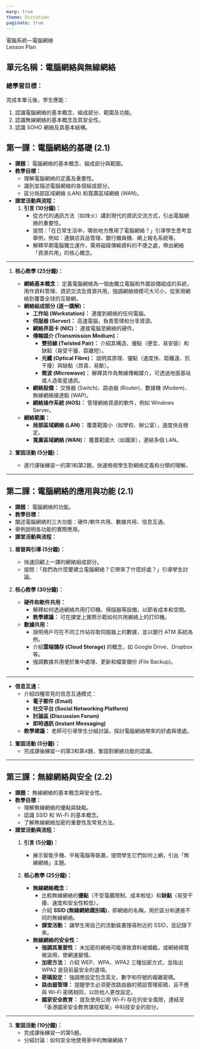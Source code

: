 ```yaml
---
marp: true
theme: Dictation
paginate: true
---
```


<div class="header-info">
<div class="school-info">電腦系統—電腦網絡</div>
<div class="exam-info">Lesson Plan</div>
</div>

## 單元名稱：電腦網絡與無線網絡

### 總學習目標：
完成本單元後，學生應能：
1.  認識電腦網絡的基本概念、組成部分、範圍及功能。
2.  認識無線網絡的基本概念及其安全性。
3.  認識 SOHO 網絡及其基本結構。



## 第一課：電腦網絡的基礎 (2.1)

*   **課題：** 電腦網絡的基本概念、組成部分與範圍。
*   **教學目標：**
    *   理解電腦網絡的定義及重要性。
    *   識別並描述電腦網絡的各個組成部分。
    *   區分局部區域網絡 (LAN) 和寬廣區域網絡 (WAN)。
*   **課堂活動與流程：**
    1.  **引言 (10分鐘)：**
        *   從古代的通訊方法（如烽火）講到現代的資訊交流方式，引出電腦網絡的重要性。
        *   提問：「在日常生活中，哪些地方應用了電腦網絡？」引導學生思考並舉例，例如：連鎖店貨品管理、銀行櫃員機、網上報名系統等。
        *   解釋早期電腦獨立運作，需用磁碟傳輸資料的不便之處，帶出網絡「資源共用」的核心概念。
  
---

1.  **核心教學 (25分鐘)：**
    *   **網絡基本概念：** 定義電腦網絡為一個由獨立電腦和外圍設備組成的系統，用作資料管理、資訊交流及資源共用。強調網絡規模可大可小，從家用網絡到覆蓋全球的互聯網。
    *   **網絡組成部分 (逐一講解)：**
        *   **工作站 (Workstation)：** 連接到網絡的任何電腦。
        *   **伺服器 (Server)：** 高速電腦，負責管理和分享資源。
        *   **網絡界面卡 (NIC)：** 連接電腦至網絡的硬件。
        *   **傳輸媒介 (Transmission Medium)：**
            *   **雙扭線 (Twisted Pair)：** 介紹其構造、優點（便宜、易安裝）和缺點（易受干擾、距離短）。
            *   **光纖 (Optical Fibre)：** 說明其原理、優點（速度快、距離遠、抗干擾）與缺點（昂貴、易斷）。
            *   **微波 (Microwave)：** 解釋其作為無線傳輸媒介，可透過地面基站或人造衛星通訊。
        *   **網絡設備：** 交換器 (Switch)、路由器 (Router)、數據機 (Modem)、無線網絡接達點 (WAP)。
        *   **網絡操作系統 (NOS)：** 管理網絡資源的軟件，例如 Windows Server。
    *   **網絡範圍：**
        *   **局部區域網絡 (LAN)：** 覆蓋範圍小（如學校、辦公室），速度快且穩定。
        *   **寬廣區域網絡 (WAN)：** 覆蓋範圍大（如國家），連結多個 LAN。

2.  **鞏固活動 (5分鐘)：**
    *   進行課後練習一的第1和第2題，快速檢視學生對網絡定義和分類的理解。

---

## 第二課：電腦網絡的應用與功能 (2.1)

*   **課題：** 電腦網絡的功能。
*   **教學目標：**
*   闡述電腦網絡的三大功能：硬件/軟件共用、數據共用、信息互通。
*   舉例說明各功能的實際應用。
*   **課堂活動與流程：**
1.  **複習與引導 (5分鐘)：**
    *   快速回顧上一課的網絡組成部分。
    *   提問：「我們為什麼要建立電腦網絡？它帶來了什麼好處？」引導學生討論。

2.  **核心教學 (30分鐘)：**
    *   **硬件和軟件共用：**
        *   解釋如何透過網絡共用打印機、掃描器等設備，以節省成本和空間。
        *   **教學建議：** 可在課堂上實際示範如何共用網絡上的打印機。
    *   **數據共用：**
        *   說明用戶可在不同工作站存取伺服器上的數據，並以銀行 ATM 系統為例。
        *   介紹**雲端儲存 (Cloud Storage)** 的概念，如 Google Drive、Dropbox 等。
        *   強調數據共用便於集中處理、更新和檔案備份 (File Backup)。
        *   
---

*   **信息互通：**
    *   介紹四種常見的信息互通模式：
        *   **電子郵件 (Email)**
        *   **社交平台 (Social Networking Platform)**
        *   **討論區 (Discussion Forum)**
        *   **即時通訊 (Instant Messaging)**
    *   **教學建議：** 老師可引導學生分組討論，探討電腦網絡帶來的好處與壞處。

1.  **鞏固活動 (5分鐘)：**
    *   完成課後練習一的第3和第4題，鞏固對網絡功能的認識。

---

## 第三課：無線網絡與安全 (2.2)

*   **課題：** 無線網絡的基本概念與安全性。
*   **教學目標：**
    *   理解無線網絡的優點與缺點。
    *   認識 SSID 和 Wi-Fi 的基本概念。
    *   了解無線網絡加密的重要性及常見方法。
*   **課堂活動與流程：**
    1.  **引言 (5分鐘)：**
        *   展示智能手機、平板電腦等裝置，提問學生它們如何上網，引出「無線網絡」主題。

    2.  **核心教學 (25分鐘)：**
        *   **無線網絡概念：**
            *   比較無線網絡的**優點**（不受電纜限制、成本較低）和**缺點**（易受干擾、速度和安全性較低）。
            *   介紹 **SSID (無線網絡識別碼)**，即網絡的名稱，用於區分和連接不同的無線網絡。
            *   **課堂活動：** 讓學生用自己的流動裝置搜尋附近的 SSID，並記錄下來。
        *   **無線網絡的安全性：**
            *   **強調其重要性：** 未加密的網絡可能導致資料被攔截，或網絡頻寬被盜用，使網速變慢。
            *   **加密方法：** 介紹 WEP、WPA、WPA2 三種加密方式，並指出 WPA2 是目前最安全的選項。
            *   **密碼設定：** 強調應設定包含英文、數字和符號的複雜密碼。
            *   **路由器管理：** 提醒學生必須更改路由器的預設管理密碼，且不應與 Wi-Fi 密碼相同，以防他人更改設定。
            *   **國家安全教育：** 提及使用公用 Wi-Fi 存在的安全風險，連結至「香港國家安全教育課程框架」中科技安全的部分。
---

3.  **鞏固活動 (10分鐘)：**
    *   完成課後練習一的第5題。
    *   分組討論：如何安全地使用家中的無線網絡？

